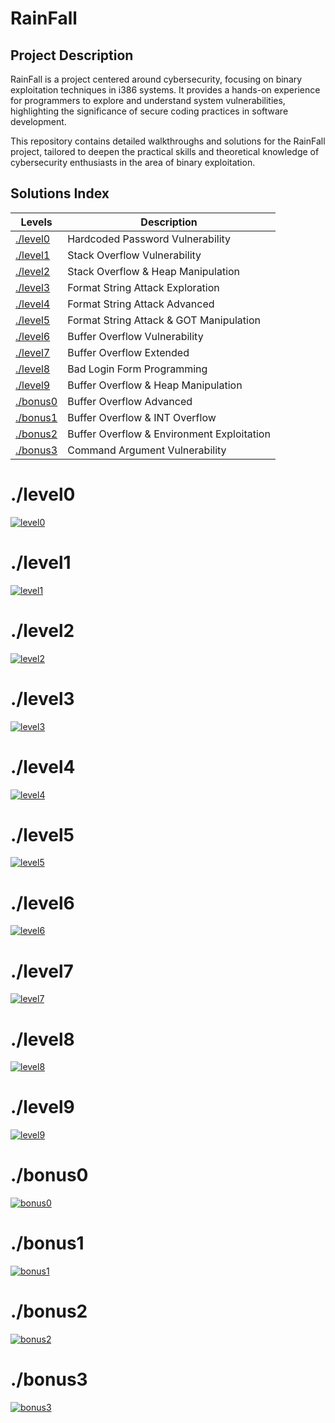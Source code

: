 # RainFall

## Project Description

RainFall is a project centered around cybersecurity, focusing on binary exploitation techniques in i386 systems. It provides a hands-on experience for programmers to explore and understand system vulnerabilities, highlighting the significance of secure coding practices in software development.

This repository contains detailed walkthroughs and solutions for the RainFall project, tailored to deepen the practical skills and theoretical knowledge of cybersecurity enthusiasts in the area of binary exploitation.

## Solutions Index

| Levels              | Description                                |
| ------------------- | ------------------------------------------ |
| [./level0](#level0) | Hardcoded Password Vulnerability           |
| [./level1](#level1) | Stack Overflow Vulnerability               |
| [./level2](#level2) | Stack Overflow & Heap Manipulation         |
| [./level3](#level3) | Format String Attack Exploration           |
| [./level4](#level4) | Format String Attack Advanced              |
| [./level5](#level5) | Format String Attack & GOT Manipulation    |
| [./level6](#level6) | Buffer Overflow Vulnerability              |
| [./level7](#level7) | Buffer Overflow Extended                   |
| [./level8](#level8) | Bad Login Form Programming                 |
| [./level9](#level9) | Buffer Overflow & Heap Manipulation        |
| [./bonus0](#bonus0) | Buffer Overflow Advanced                   |
| [./bonus1](#bonus1) | Buffer Overflow & INT Overflow             |
| [./bonus2](#bonus2) | Buffer Overflow & Environment Exploitation |
| [./bonus3](#bonus3) | Command Argument Vulnerability             |

# ./level0

[![level0](./level0/level0.jpg)](https://github.com/lorenzoedoardofrancesco/42Cursus/raw/main/RainFall/level0/walkthrough.pdf)

# ./level1

[![level1](./level1/level1.jpg)](https://github.com/lorenzoedoardofrancesco/42Cursus/raw/main/RainFall/level1/walkthrough.pdf)

# ./level2

[![level2](./level2/level2.jpg)](https://github.com/lorenzoedoardofrancesco/42Cursus/raw/main/RainFall/level2/walkthrough.pdf)

# ./level3

[![level3](./level3/level3.jpg)](https://github.com/lorenzoedoardofrancesco/42Cursus/raw/main/RainFall/level3/walkthrough.pdf)

# ./level4

[![level4](./level4/level4.jpg)](https://github.com/lorenzoedoardofrancesco/42Cursus/raw/main/RainFall/level4/walkthrough.pdf)

# ./level5

[![level5](./level5/level5.jpg)](https://github.com/lorenzoedoardofrancesco/42Cursus/raw/main/RainFall/level5/walkthrough.pdf)

# ./level6

[![level6](./level6/level6.jpg)](https://github.com/lorenzoedoardofrancesco/42Cursus/raw/main/RainFall/level6/walkthrough.pdf)

# ./level7

[![level7](./level7/level7.jpg)](https://github.com/lorenzoedoardofrancesco/42Cursus/raw/main/RainFall/level7/walkthrough.pdf)

# ./level8

[![level8](./level8/level8.jpg)](https://github.com/lorenzoedoardofrancesco/42Cursus/raw/main/RainFall/level8/walkthrough.pdf)

# ./level9

[![level9](./level9/level9.jpg)](https://github.com/lorenzoedoardofrancesco/42Cursus/raw/main/RainFall/level9/walkthrough.pdf)

# ./bonus0

[![bonus0](./bonus0/bonus0.jpg)](https://github.com/lorenzoedoardofrancesco/42Cursus/raw/main/RainFall/bonus0/walkthrough.pdf)

# ./bonus1

[![bonus1](./bonus1/bonus1.jpg)](https://github.com/lorenzoedoardofrancesco/42Cursus/raw/main/RainFall/bonus1/walkthrough.pdf)

# ./bonus2

[![bonus2](./bonus2/bonus2.jpg)](https://github.com/lorenzoedoardofrancesco/42Cursus/raw/main/RainFall/bonus2/walkthrough.pdf)

# ./bonus3

[![bonus3](./bonus3/bonus3.jpg)](https://github.com/lorenzoedoardofrancesco/42Cursus/raw/main/RainFall/bonus3/walkthrough.pdf)
